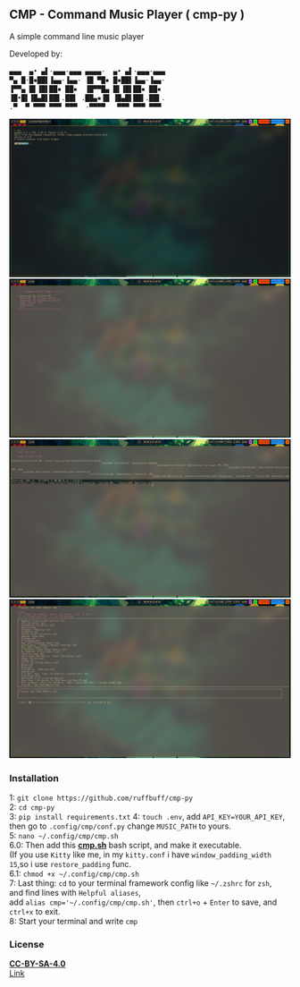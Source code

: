 ## CMP - Command Music Player ( cmp-py )
A simple command line music player

Developed by:
```shell
▄▄▄  ▄• ▄▌·▄▄▄·▄▄▄ ▄▄▄▄·  ▄• ▄▌·▄▄▄·▄▄▄
▀▄ █·█▪██▌▐▄▄·▐▄▄· ▐█ ▀█▪ █▪██▌▐▄▄·▐▄▄·
▐▀▀▄ █▌▐█▌██▪ ██▪  ▐█▀▀█▄ █▌▐█▌██▪ ██▪ 
▐█•█▌▐█▄█▌██▌.██▌ .██▄▪▐█ ▐█▄█▌██▌.██▌.
.▀  ▀ ▀▀▀ ▀▀▀ ▀▀▀  ·▀▀▀▀   ▀▀▀ ▀▀▀ ▀▀▀ 
```
![Sneak-peek0](images/image0.png)<br/>
![Sneak-peek1](images/image1.png)<br/>
![Sneak-peek2](images/image2.png)<br/>
![Sneak-peek3](images/image3.png)<br/>
### Installation
1: `git clone https://github.com/ruffbuff/cmp-py`<br/>
2: `cd cmp-py`<br/>
3: `pip install requirements.txt`
4: `touch .env`, add `API_KEY=YOUR_API_KEY`, then go to `.config/cmp/conf.py` change `MUSIC_PATH` to yours.<br/>
5: `nano ~/.config/cmp/cmp.sh`<br/>
6.0: Then add this **[cmp.sh](.config/cmp/cmp.sh)** bash script, and make it executable.<br/>
(If you use `Kitty` like me, in my `kitty.conf` i have `window_padding_width 15`,so i use `restore_padding` func.<br/>
6.1: `chmod +x ~/.config/cmp/cmp.sh`<br/>
7: Last thing: `cd` to your terminal framework config like `~/.zshrc` for `zsh`,<br/> and find lines with `Helpful aliases`,<br/> add `alias cmp='~/.config/cmp/cmp.sh'`, then `ctrl+o` + `Enter` to save, and `ctrl+x` to exit.<br/>
8: Start your terminal and write `cmp`<br/>
### License
**[CC-BY-SA-4.0](LICENSE)**<br/>
[Link](https://choosealicense.com/licenses/cc-by-sa-4.0/#)
